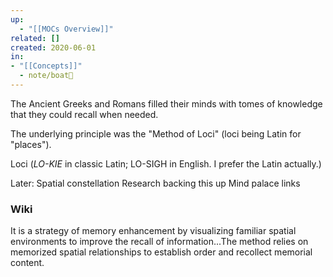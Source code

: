 ```yaml
---
up:
  - "[[MOCs Overview]]"
related: []
created: 2020-06-01
in:
- "[[Concepts]]"
  - note/boat🚤
---
```

The Ancient Greeks and Romans filled their minds with tomes of knowledge that they could recall when needed. 

The underlying principle was the "Method of Loci" (loci being Latin for "places"). 

Loci (*LO-KIE* in classic Latin; LO-SIGH in English. I prefer the Latin actually.)

Later:
Spatial constellation 
Research backing this up
Mind palace links



### Wiki
It is a strategy of memory enhancement by visualizing familiar spatial environments to improve the recall of information...The method relies on memorized spatial relationships to establish order and recollect memorial content. 
